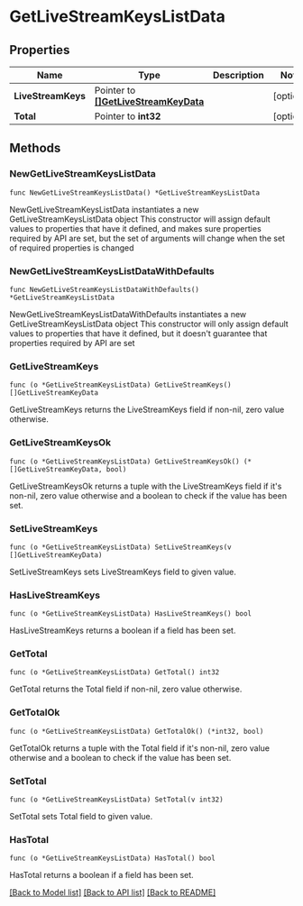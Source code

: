 # GetLiveStreamKeysListData

## Properties

Name | Type | Description | Notes
------------ | ------------- | ------------- | -------------
**LiveStreamKeys** | Pointer to [**[]GetLiveStreamKeyData**](GetLiveStreamKeyData.md) |  | [optional] 
**Total** | Pointer to **int32** |  | [optional] 

## Methods

### NewGetLiveStreamKeysListData

`func NewGetLiveStreamKeysListData() *GetLiveStreamKeysListData`

NewGetLiveStreamKeysListData instantiates a new GetLiveStreamKeysListData object
This constructor will assign default values to properties that have it defined,
and makes sure properties required by API are set, but the set of arguments
will change when the set of required properties is changed

### NewGetLiveStreamKeysListDataWithDefaults

`func NewGetLiveStreamKeysListDataWithDefaults() *GetLiveStreamKeysListData`

NewGetLiveStreamKeysListDataWithDefaults instantiates a new GetLiveStreamKeysListData object
This constructor will only assign default values to properties that have it defined,
but it doesn't guarantee that properties required by API are set

### GetLiveStreamKeys

`func (o *GetLiveStreamKeysListData) GetLiveStreamKeys() []GetLiveStreamKeyData`

GetLiveStreamKeys returns the LiveStreamKeys field if non-nil, zero value otherwise.

### GetLiveStreamKeysOk

`func (o *GetLiveStreamKeysListData) GetLiveStreamKeysOk() (*[]GetLiveStreamKeyData, bool)`

GetLiveStreamKeysOk returns a tuple with the LiveStreamKeys field if it's non-nil, zero value otherwise
and a boolean to check if the value has been set.

### SetLiveStreamKeys

`func (o *GetLiveStreamKeysListData) SetLiveStreamKeys(v []GetLiveStreamKeyData)`

SetLiveStreamKeys sets LiveStreamKeys field to given value.

### HasLiveStreamKeys

`func (o *GetLiveStreamKeysListData) HasLiveStreamKeys() bool`

HasLiveStreamKeys returns a boolean if a field has been set.

### GetTotal

`func (o *GetLiveStreamKeysListData) GetTotal() int32`

GetTotal returns the Total field if non-nil, zero value otherwise.

### GetTotalOk

`func (o *GetLiveStreamKeysListData) GetTotalOk() (*int32, bool)`

GetTotalOk returns a tuple with the Total field if it's non-nil, zero value otherwise
and a boolean to check if the value has been set.

### SetTotal

`func (o *GetLiveStreamKeysListData) SetTotal(v int32)`

SetTotal sets Total field to given value.

### HasTotal

`func (o *GetLiveStreamKeysListData) HasTotal() bool`

HasTotal returns a boolean if a field has been set.


[[Back to Model list]](../README.md#documentation-for-models) [[Back to API list]](../README.md#documentation-for-api-endpoints) [[Back to README]](../README.md)


